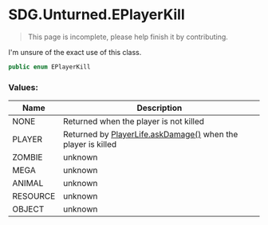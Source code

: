 # SDG.Unturned.EPlayerKill

> This page is incomplete, please help finish it by contributing.

I'm unsure of the exact use of this class.

```C#
public enum EPlayerKill
```

### Values:

Name | Description
------------ | -------------
NONE | Returned when the player is not killed
PLAYER | Returned by [PlayerLife.askDamage()](scripting/sdg/unturned/playerlife/askdamage) when the player is killed
ZOMBIE | unknown
MEGA | unknown
ANIMAL | unknown
RESOURCE | unknown
OBJECT | unknown